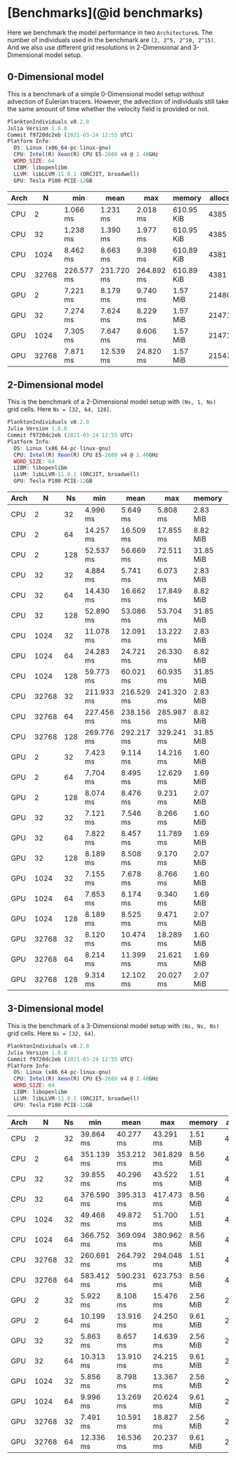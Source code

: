 # [Benchmarks](@id benchmarks)

Here we benchmark the model performance in two `Architecture`s.
The number of individuals used in the benchmark are `(2, 2^5, 2^10, 2^15)`.
And we also use different grid resolutions in 2-Dimensional and 3-Dimensional model setup.

## 0-Dimensional model

This is a benchmark of a simple 0-Dimensional model setup without advection of Eulerian tracers. However, the advection of individuals still take the same amount of time whether the velocity field is provided or not.

```julia
PlanktonIndividuals v0.2.0
Julia Version 1.6.0
Commit f9720dc2eb (2021-03-24 12:55 UTC)
Platform Info:
  OS: Linux (x86_64-pc-linux-gnu)
  CPU: Intel(R) Xeon(R) CPU E5-2680 v4 @ 2.40GHz
  WORD_SIZE: 64
  LIBM: libopenlibm
  LLVM: libLLVM-11.0.1 (ORCJIT, broadwell)
  GPU: Tesla P100-PCIE-12GB
```

| Arch |     N |        min |       mean |        max |     memory | allocs |
|------|-------|------------|------------|------------|------------|--------|
|  CPU |     2 |   1.066 ms |   1.231 ms |   2.018 ms | 610.95 KiB |   4385 |
|  CPU |    32 |   1.238 ms |   1.390 ms |   1.977 ms | 610.95 KiB |   4385 |
|  CPU |  1024 |   8.462 ms |   8.663 ms |   9.398 ms | 610.89 KiB |   4381 |
|  CPU | 32768 | 226.577 ms | 231.720 ms | 264.892 ms | 610.89 KiB |   4381 |
|  GPU |     2 |   7.221 ms |   8.179 ms |   9.740 ms |   1.57 MiB |  21480 |
|  GPU |    32 |   7.274 ms |   7.624 ms |   8.229 ms |   1.57 MiB |  21471 |
|  GPU |  1024 |   7.305 ms |   7.647 ms |   8.606 ms |   1.57 MiB |  21471 |
|  GPU | 32768 |   7.871 ms |  12.539 ms |  24.820 ms |   1.57 MiB |  21547 |

## 2-Dimensional model

This is the benchmark of a 2-Dimensional model setup with `(Ns, 1, Ns)` grid cells. Here `Ns = [32, 64, 128]`.

```julia
PlanktonIndividuals v0.2.0
Julia Version 1.6.0
Commit f9720dc2eb (2021-03-24 12:55 UTC)
Platform Info:
  OS: Linux (x86_64-pc-linux-gnu)
  CPU: Intel(R) Xeon(R) CPU E5-2680 v4 @ 2.40GHz
  WORD_SIZE: 64
  LIBM: libopenlibm
  LLVM: libLLVM-11.0.1 (ORCJIT, broadwell)
  GPU: Tesla P100-PCIE-12GB
```

| Arch |     N |  Ns |        min |       mean |        max |    memory | allocs |
|------|-------|-----|------------|------------|------------|-----------|--------|
|  CPU |     2 |  32 |   4.996 ms |   5.649 ms |   5.808 ms |  2.83 MiB |   4438 |
|  CPU |     2 |  64 |  14.257 ms |  16.509 ms |  17.855 ms |  8.82 MiB |   4438 |
|  CPU |     2 | 128 |  52.537 ms |  56.669 ms |  72.511 ms | 31.85 MiB |   4438 |
|  CPU |    32 |  32 |   4.884 ms |   5.741 ms |   6.073 ms |  2.83 MiB |   4438 |
|  CPU |    32 |  64 |  14.430 ms |  16.662 ms |  17.849 ms |  8.82 MiB |   4438 |
|  CPU |    32 | 128 |  52.890 ms |  53.086 ms |  53.704 ms | 31.85 MiB |   4438 |
|  CPU |  1024 |  32 |  11.078 ms |  12.091 ms |  13.222 ms |  2.83 MiB |   4434 |
|  CPU |  1024 |  64 |  24.283 ms |  24.721 ms |  26.330 ms |  8.82 MiB |   4438 |
|  CPU |  1024 | 128 |  59.773 ms |  60.021 ms |  60.935 ms | 31.85 MiB |   4438 |
|  CPU | 32768 |  32 | 211.933 ms | 216.529 ms | 241.320 ms |  2.83 MiB |   4434 |
|  CPU | 32768 |  64 | 227.456 ms | 238.156 ms | 285.987 ms |  8.82 MiB |   4438 |
|  CPU | 32768 | 128 | 269.776 ms | 292.217 ms | 329.241 ms | 31.85 MiB |   4438 |
|  GPU |     2 |  32 |   7.423 ms |   9.114 ms |  14.216 ms |  1.60 MiB |  20939 |
|  GPU |     2 |  64 |   7.704 ms |   8.495 ms |  12.629 ms |  1.69 MiB |  20947 |
|  GPU |     2 | 128 |   8.074 ms |   8.476 ms |   9.231 ms |  2.07 MiB |  20947 |
|  GPU |    32 |  32 |   7.121 ms |   7.546 ms |   8.266 ms |  1.60 MiB |  20939 |
|  GPU |    32 |  64 |   7.822 ms |   8.457 ms |  11.789 ms |  1.69 MiB |  20947 |
|  GPU |    32 | 128 |   8.189 ms |   8.508 ms |   9.170 ms |  2.07 MiB |  20947 |
|  GPU |  1024 |  32 |   7.155 ms |   7.678 ms |   8.766 ms |  1.60 MiB |  20939 |
|  GPU |  1024 |  64 |   7.853 ms |   8.174 ms |   9.340 ms |  1.69 MiB |  20947 |
|  GPU |  1024 | 128 |   8.189 ms |   8.525 ms |   9.471 ms |  2.07 MiB |  20947 |
|  GPU | 32768 |  32 |   8.120 ms |  10.474 ms |  18.289 ms |  1.60 MiB |  21079 |
|  GPU | 32768 |  64 |   8.214 ms |  11.399 ms |  21.621 ms |  1.69 MiB |  21083 |
|  GPU | 32768 | 128 |   9.314 ms |  12.102 ms |  20.027 ms |  2.07 MiB |  21083 |

## 3-Dimensional model

This is the benchmark of a 3-Dimensional model setup with `(Ns, Ns, Ns)` grid cells. Here `Ns = [32, 64]`.

```julia
PlanktonIndividuals v0.2.0
Julia Version 1.6.0
Commit f9720dc2eb (2021-03-24 12:55 UTC)
Platform Info:
  OS: Linux (x86_64-pc-linux-gnu)
  CPU: Intel(R) Xeon(R) CPU E5-2680 v4 @ 2.40GHz
  WORD_SIZE: 64
  LIBM: libopenlibm
  LLVM: libLLVM-11.0.1 (ORCJIT, broadwell)
  GPU: Tesla P100-PCIE-12GB
```

| Arch |     N |  Ns |        min |       mean |        max |   memory | allocs |
|------|-------|-----|------------|------------|------------|----------|--------|
|  CPU |     2 |  32 |  39.864 ms |  40.277 ms |  43.291 ms | 1.51 MiB |   4206 |
|  CPU |     2 |  64 | 351.139 ms | 353.212 ms | 361.829 ms | 8.56 MiB |   4207 |
|  CPU |    32 |  32 |  39.855 ms |  40.296 ms |  43.522 ms | 1.51 MiB |   4206 |
|  CPU |    32 |  64 | 376.590 ms | 395.313 ms | 417.473 ms | 8.56 MiB |   4207 |
|  CPU |  1024 |  32 |  49.468 ms |  49.872 ms |  51.700 ms | 1.51 MiB |   4206 |
|  CPU |  1024 |  64 | 366.752 ms | 369.094 ms | 380.962 ms | 8.56 MiB |   4207 |
|  CPU | 32768 |  32 | 260.691 ms | 264.792 ms | 294.048 ms | 1.51 MiB |   4206 |
|  CPU | 32768 |  64 | 583.412 ms | 590.231 ms | 623.753 ms | 8.56 MiB |   4207 |
|  GPU |     2 |  32 |   5.922 ms |   8.108 ms |  15.476 ms | 2.56 MiB |  20019 |
|  GPU |     2 |  64 |  10.199 ms |  13.916 ms |  24.250 ms | 9.61 MiB |  20016 |
|  GPU |    32 |  32 |   5.863 ms |   8.657 ms |  14.639 ms | 2.56 MiB |  20019 |
|  GPU |    32 |  64 |  10.313 ms |  13.910 ms |  24.215 ms | 9.61 MiB |  20016 |
|  GPU |  1024 |  32 |   5.856 ms |   8.798 ms |  13.367 ms | 2.56 MiB |  20019 |
|  GPU |  1024 |  64 |   9.996 ms |  13.269 ms |  20.624 ms | 9.61 MiB |  20016 |
|  GPU | 32768 |  32 |   7.491 ms |  10.591 ms |  18.827 ms | 2.56 MiB |  20155 |
|  GPU | 32768 |  64 |  12.336 ms |  16.536 ms |  20.237 ms | 9.61 MiB |  20156 |
